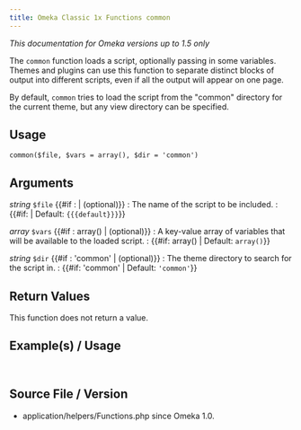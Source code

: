 ```yaml
---
title: Omeka Classic 1x Functions common
---
```

*This documentation for Omeka versions up to 1.5 only*

The `common` function loads a script, optionally passing in some variables. Themes and plugins can use this function to separate distinct blocks of output into different scripts, even if all the output will appear on one page.

By default, `common` tries to load the script from the "common"
directory for the current theme, but any view directory can be
specified.

Usage
---------------------------------------------------

``` {.de1}
common($file, $vars = array(), $dir = 'common')
```

Arguments
-----------------------------------------------------------

 *string* `$file` {{\#if
:   | (optional)}}
:   The name of the script to be included.
:   {{\#if: | Default: `{{{default}}}`}}

 *array* `$vars` {{\#if
:   array() | (optional)}}
:   A key-value array of variables that will be available to the
    loaded script.
:   {{\#if: array() | Default: `array()`}}

 *string* `$dir` {{\#if
:   'common' | (optional)}}
:   The theme directory to search for the script in.
:   {{\#if: 'common' | Default: `'common'`}}

Return Values
------------------------------------------------------

This function does not return a value.

Example(s) / Usage
---------------------------------------------------------------


``` {.de1}
 
```


Source File / Version
---------------------------------------------------------------

-   application/helpers/Functions.php since Omeka 1.0.
